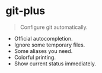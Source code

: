 git-plus
========

> Configure git automatically.

+ Official autocompletion.
+ Ignore some temporary files.
+ Some aliases you need.
+ Colorful printing.
+ Show current status immediately.
